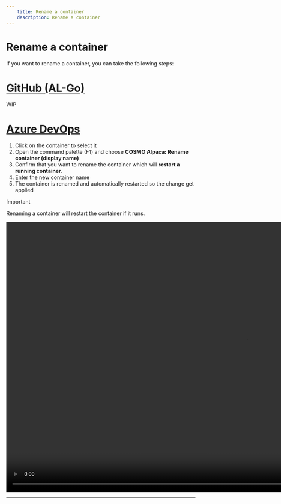 ```yaml
---
    title: Rename a container
    description: Rename a container
---
```


# Rename a container

If you want to rename a container, you can take the following steps:

# [**GitHub (AL-Go)**](#tab/github)
WIP

# [**Azure DevOps**](#tab/azdevops)

1. Click on the container to select it
2. Open the command palette (F1) and choose **COSMO Alpaca: Rename container (display name)**
3. Confirm that you want to rename the container which will **restart a running container**.
4. Enter the new container name
5. The container is renamed and automatically restarted so the change get applied

> [!IMPORTANT]
> Renaming a container will restart the container if it runs.

<video width="1280px" height="720px" controls>
  <source src="../media/rename-container.mp4" type="video/mp4">
  Your browser does not support the video tag.
</video>

---
